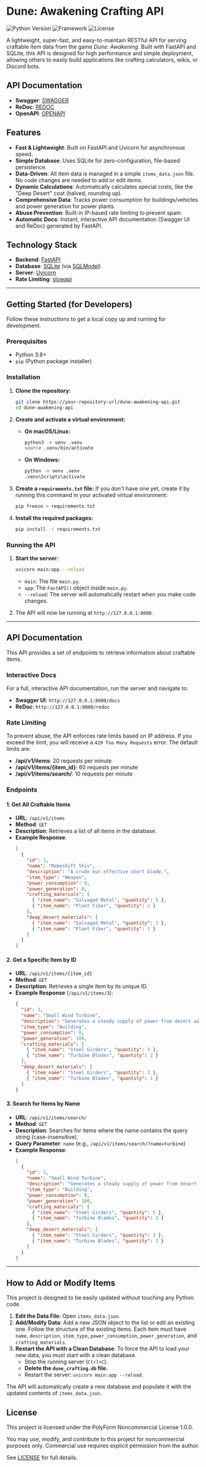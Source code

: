 # Dune: Awakening Crafting API

![Python Version](https://img.shields.io/badge/python-3.8+-blue.svg)
![Framework](https://img.shields.io/badge/Framework-FastAPI-green.svg)
![License](https://img.shields.io/badge/License-PolyForm%20Noncommercial-lightgrey.svg)

A lightweight, super-fast, and easy-to-maintain RESTful API for serving craftable item data from the game *Dune: Awakening*. Built with FastAPI and SQLite, this API is designed for high performance and simple deployment, allowing others to easily build applications like crafting calculators, wikis, or Discord bots.

## API Documentation

- **Swagger**: [SWAGGER](https://dune-awakening-api.onrender.com/docs)
- **ReDoc**: [REDOC](https://dune-awakening-api.onrender.com/redoc)
- **OpenAPI**: [OPENAPI](https://dune-awakening-api.onrender.com/openapi)

## Features

-   **Fast & Lightweight**: Built on FastAPI and Uvicorn for asynchronous speed.
-   **Simple Database**: Uses SQLite for zero-configuration, file-based persistence.
-   **Data-Driven**: All item data is managed in a simple `items_data.json` file. No code changes are needed to add or edit items.
-   **Dynamic Calculations**: Automatically calculates special costs, like the "Deep Desert" cost (halved, rounding up).
-   **Comprehensive Data**: Tracks power consumption for buildings/vehicles and power generation for power plants.
-   **Abuse Prevention**: Built-in IP-based rate limiting to prevent spam.
-   **Automatic Docs**: Instant, interactive API documentation (Swagger UI and ReDoc) generated by FastAPI.

## Technology Stack

-   **Backend**: [FastAPI](https://fastapi.tiangolo.com/)
-   **Database**: [SQLite](https://www.sqlite.org/index.html) (via [SQLModel](https://sqlmodel.tiangolo.com/))
-   **Server**: [Uvicorn](https://www.uvicorn.org/)
-   **Rate Limiting**: [slowapi](https://github.com/laurents/slowapi)

---

## Getting Started (for Developers)

Follow these instructions to get a local copy up and running for development.

### Prerequisites

-   Python 3.8+
-   `pip` (Python package installer)

### Installation

1.  **Clone the repository:**
    ```sh
    git clone https://your-repository-url/dune-awakening-api.git
    cd dune-awakening-api
    ```

2.  **Create and activate a virtual environment:**
    -   **On macOS/Linux:**
        ```sh
        python3 -m venv .venv
        source .venv/bin/activate
        ```
    -   **On Windows:**
        ```sh
        python -m venv .venv
        .venv\Scripts\activate
        ```

3.  **Create a `requirements.txt` file:**
    If you don't have one yet, create it by running this command in your activated virtual environment:
    ```sh
    pip freeze > requirements.txt
    ```

4.  **Install the required packages:**
    ```sh
    pip install -r requirements.txt
    ```

### Running the API

1.  **Start the server:**
    ```sh
    uvicorn main:app --reload
    ```
    -   `main`: The file `main.py`.
    -   `app`: The `FastAPI()` object inside `main.py`.
    -   `--reload`: The server will automatically restart when you make code changes.

2.  The API will now be running at `http://127.0.0.1:8000`.

---

## API Documentation

This API provides a set of endpoints to retrieve information about craftable items.

### Interactive Docs

For a full, interactive API documentation, run the server and navigate to:
-   **Swagger UI**: `http://127.0.0.1:8000/docs`
-   **ReDoc**: `http://127.0.0.1:8000/redoc`

### Rate Limiting

To prevent abuse, the API enforces rate limits based on IP address. If you exceed the limit, you will receive a `429 Too Many Requests` error. The default limits are:
-   **/api/v1/items**: 20 requests per minute
-   **/api/v1/items/{item_id}**: 60 requests per minute
-   **/api/v1/items/search/**: 10 requests per minute

### Endpoints

#### 1. Get All Craftable Items

-   **URL**: `/api/v1/items`
-   **Method**: `GET`
-   **Description**: Retrieves a list of all items in the database.
-   **Example Response**:
    ```json
    [
      {
        "id": 1,
        "name": "Makeshift Shiv",
        "description": "A crude but effective short blade.",
        "item_type": "Weapon",
        "power_consumption": 0,
        "power_generation": 0,
        "crafting_materials": [
          { "item_name": "Salvaged Metal", "quantity": 5 },
          { "item_name": "Plant Fiber", "quantity": 2 }
        ],
        "deep_desert_materials": [
          { "item_name": "Salvaged Metal", "quantity": 3 },
          { "item_name": "Plant Fiber", "quantity": 1 }
        ]
      }
    ]
    ```

#### 2. Get a Specific Item by ID

-   **URL**: `/api/v1/items/{item_id}`
-   **Method**: `GET`
-   **Description**: Retrieves a single item by its unique ID.
-   **Example Response** (`/api/v1/items/3`):
    ```json
    {
      "id": 3,
      "name": "Small Wind Turbine",
      "description": "Generates a steady supply of power from desert winds.",
      "item_type": "Building",
      "power_consumption": 0,
      "power_generation": 100,
      "crafting_materials": [
        { "item_name": "Steel Girders", "quantity": 5 },
        { "item_name": "Turbine Blades", "quantity": 2 }
      ],
      "deep_desert_materials": [
        { "item_name": "Steel Girders", "quantity": 3 },
        { "item_name": "Turbine Blades", "quantity": 1 }
      ]
    }
    ```

#### 3. Search for Items by Name

-   **URL**: `/api/v1/items/search/`
-   **Method**: `GET`
-   **Description**: Searches for items where the name contains the query string (case-insensitive).
-   **Query Parameter**: `name` (e.g., `/api/v1/items/search/?name=turbine`)
-   **Example Response**:
    ```json
    [
      {
        "id": 3,
        "name": "Small Wind Turbine",
        "description": "Generates a steady supply of power from desert winds.",
        "item_type": "Building",
        "power_consumption": 0,
        "power_generation": 100,
        "crafting_materials": [
          { "item_name": "Steel Girders", "quantity": 5 },
          { "item_name": "Turbine Blades", "quantity": 2 }
        ],
        "deep_desert_materials": [
          { "item_name": "Steel Girders", "quantity": 3 },
          { "item_name": "Turbine Blades", "quantity": 1 }
        ]
      }
    ]
    ```

---

## How to Add or Modify Items

This project is designed to be easily updated without touching any Python code.

1.  **Edit the Data File**: Open `items_data.json`.
2.  **Add/Modify Data**: Add a new JSON object to the list or edit an existing one. Follow the structure of the existing items. Each item must have `name`, `description`, `item_type`, `power_consumption`, `power_generation`, and `crafting_materials`.
3.  **Restart the API with a Clean Database**: To force the API to load your new data, you must start with a clean database.
    -   Stop the running server (`Ctrl+C`).
    -   **Delete the `dune_crafting.db` file.**
    -   Restart the server: `uvicorn main:app --reload`.

The API will automatically create a new database and populate it with the updated contents of `items_data.json`.

## License

This project is licensed under the PolyForm Noncommercial License 1.0.0.
  
You may use, modify, and contribute to this project for noncommercial purposes only. Commercial use requires explicit permission from the author.
  
See [LICENSE](./LICENSE) for full details.
